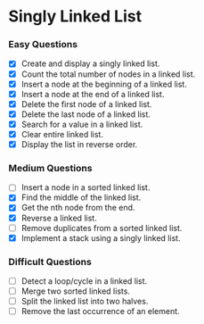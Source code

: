 # Singly Linked List

### Easy Questions
- [x] Create and display a singly linked list.
- [x] Count the total number of nodes in a linked list.
- [x] Insert a node at the beginning of a linked list.
- [x] Insert a node at the end of a linked list.
- [x] Delete the first node of a linked list.
- [x] Delete the last node of a linked list.
- [x] Search for a value in a linked list.
- [x] Clear entire linked list.
- [x] Display the list in reverse order.

### Medium Questions
- [ ] Insert a node in a sorted linked list.
- [x] Find the middle of the linked list.
- [x] Get the nth node from the end.
- [x] Reverse a linked list.
- [ ] Remove duplicates from a sorted linked list.
- [x] Implement a stack using a singly linked list.

### Difficult Questions
- [ ] Detect a loop/cycle in a linked list.
- [ ] Merge two sorted linked lists.
- [ ] Split the linked list into two halves.
- [ ] Remove the last occurrence of an element.
